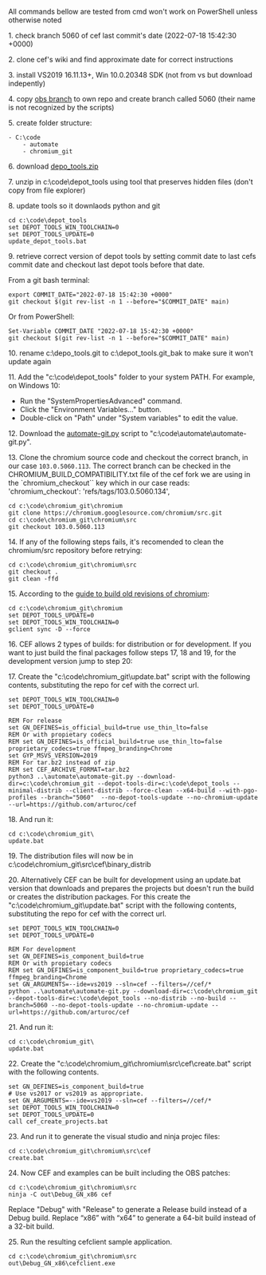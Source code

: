 All commands bellow are tested from cmd won't work on PowerShell unless otherwise noted

1\. check branch 5060 of cef last commit's date (2022-07-18 15:42:30 +0000)

2\. clone cef's wiki and find approximate date for correct instructions

3\. install VS2019 16.11.13+, Win 10.0.20348 SDK (not from vs but download indepently) 

4\. copy [obs branch](https://github.com/obsproject/cef/tree/5060-shared-textures) to own repo and create branch called 5060 (their name is not recognized by the scripts)

5\. create folder structure:
```
- C:\code
    - automate
    - chromium_git
```

6\. download [depo_tools.zip](https://storage.googleapis.com/chrome-infra/depot_tools.zip)

7\. unzip in c:\code\depot_tools using tool that preserves hidden files (don't copy from file explorer)

8\. update tools so it downlaods python and git
```
cd c:\code\depot_tools 
set DEPOT_TOOLS_WIN_TOOLCHAIN=0
set DEPOT_TOOLS_UPDATE=0 
update_depot_tools.bat
```
  
9\.  retrieve correct version of depot tools by setting commit date to last cefs commit date and checkout last depot tools before that date. 

From a git bash terminal:
```
export COMMIT_DATE="2022-07-18 15:42:30 +0000" 
git checkout $(git rev-list -n 1 --before="$COMMIT_DATE" main)
```

Or from PowerShell:
```
Set-Variable COMMIT_DATE "2022-07-18 15:42:30 +0000" 
git checkout $(git rev-list -n 1 --before="$COMMIT_DATE" main)
```

10\.  rename c:\depo_tools\.git to c:\depot_tools\.git_bak to make sure it won't update again

11\. Add the "c:\code\depot_tools" folder to your system PATH. For example, on Windows 10:
- Run the "SystemPropertiesAdvanced" command.
- Click the "Environment Variables..." button.
- Double-click on "Path" under "System variables" to edit the value.

12\. Download the [automate-git.py](https://bitbucket.org/chromiumembedded/cef/raw/master/tools/automate/automate-git.py) script to "c:\code\automate\automate-git.py".

13\. Clone the chromium source code and checkout the correct branch, in our case `103.0.5060.113`. The correct branch can be checked in the CHROMIUM_BUILD_COMPATIBILITY.txt file of the cef fork we are using in the `chromium_checkout`` key which in our case reads: 'chromium_checkout': 'refs/tags/103.0.5060.134',
```
cd c:\code\chromium_git\chromium
git clone https://chromium.googlesource.com/chromium/src.git
cd c:\code\chromium_git\chromium\src
git checkout 103.0.5060.113
```

14\. If any of the following steps fails, it's recomended to clean the chromium/src repository before retrying:

```
cd c:\code\chromium_git\chromium\src
git checkout .
git clean -ffd
```

15\. According to the [guide to build old revisions of chromium](https://chromium.googlesource.com/chromium/src/+/main/docs/building_old_revisions.md):
```
cd c:\code\chromium_git\chromium
set DEPOT_TOOLS_UPDATE=0
set DEPOT_TOOLS_WIN_TOOLCHAIN=0
gclient sync -D --force
```

16\. CEF allows 2 types of builds: for distribution or for development. If you want to just build the final packages follow steps 17, 18 and 19, for the development version jump to step 20:

17\. Create the "c:\code\chromium_git\update.bat" script with the following contents, substituting the repo for cef with the correct url.
```
set DEPOT_TOOLS_WIN_TOOLCHAIN=0
set DEPOT_TOOLS_UPDATE=0

REM For release
set GN_DEFINES=is_official_build=true use_thin_lto=false
REM Or with propietary codecs
REM set GN_DEFINES=is_official_build=true use_thin_lto=false proprietary_codecs=true ffmpeg_branding=Chrome
set GYP_MSVS_VERSION=2019
REM For tar.bz2 instead of zip
REM set CEF_ARCHIVE_FORMAT=tar.bz2 
python3 ..\automate\automate-git.py --download-dir=c:\code\chromium_git --depot-tools-dir=c:\code\depot_tools --minimal-distrib --client-distrib --force-clean --x64-build --with-pgo-profiles --branch="5060"  --no-depot-tools-update --no-chromium-update --url=https://github.com/arturoc/cef
```

18\. And run it:
```
cd c:\code\chromium_git\
update.bat
```

19\. The distribution files will now be in c:\code\chromium_git\src\cef\binary_distrib


20\. Alternatively CEF can be built for development using an update.bat version that downloads and prepares the projects but doesn't run the build or creates the distribution packages. For this create the "c:\code\chromium_git\update.bat" script with the following contents, substituting the repo for cef with the correct url.
```
set DEPOT_TOOLS_WIN_TOOLCHAIN=0
set DEPOT_TOOLS_UPDATE=0

REM For development
set GN_DEFINES=is_component_build=true
REM Or with propietary codecs
REM set GN_DEFINES=is_component_build=true proprietary_codecs=true ffmpeg_branding=Chrome
set GN_ARGUMENTS=--ide=vs2019 --sln=cef --filters=//cef/*
python ..\automate\automate-git.py --download-dir=c:\code\chromium_git --depot-tools-dir=c:\code\depot_tools --no-distrib --no-build --branch=5060 --no-depot-tools-update --no-chromium-update --url=https://github.com/arturoc/cef
```

21\. And run it:
```
cd c:\code\chromium_git\
update.bat
```

22\. Create the "c:\code\chromium_git\chromium\src\cef\create.bat" script with the following contents.

```
set GN_DEFINES=is_component_build=true
# Use vs2017 or vs2019 as appropriate.
set GN_ARGUMENTS=--ide=vs2019 --sln=cef --filters=//cef/*
set DEPOT_TOOLS_WIN_TOOLCHAIN=0
set DEPOT_TOOLS_UPDATE=0
call cef_create_projects.bat
```

23\. And run it to generate the visual studio and ninja projec files:
```
cd c:\code\chromium_git\chromium\src\cef
create.bat
```

24\. Now CEF and examples can be built including the OBS patches:
```
cd c:\code\chromium_git\chromium\src
ninja -C out\Debug_GN_x86 cef
```
Replace "Debug" with "Release" to generate a Release build instead of a Debug build. Replace “x86” with “x64” to generate a 64-bit build instead of a 32-bit build.

25\. Run the resulting cefclient sample application.

```
cd c:\code\chromium_git\chromium\src
out\Debug_GN_x86\cefclient.exe
```
